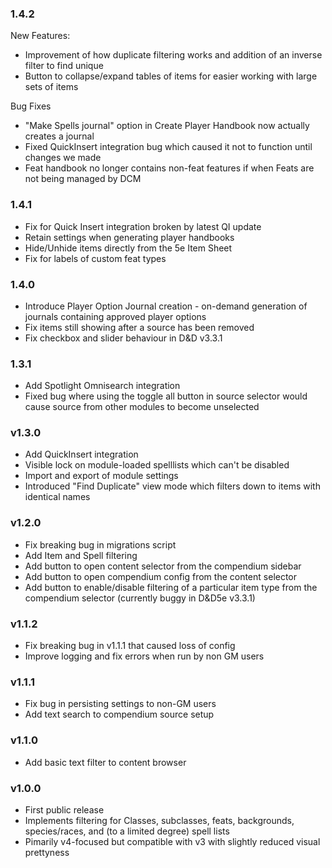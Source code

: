 ### 1.4.2
New Features:
- Improvement of how duplicate filtering works and addition of an inverse filter to find unique
- Button to collapse/expand tables of items for easier working with large sets of items
  
Bug Fixes
- "Make Spells journal" option in Create Player Handbook now actually creates a journal
- Fixed QuickInsert integration bug which caused it not to function until changes we made
- Feat handbook no longer contains non-feat features if when Feats are not being managed by DCM

### 1.4.1
- Fix for Quick Insert integration broken by latest QI update
- Retain settings when generating player handbooks
- Hide/Unhide items directly from the 5e Item Sheet
- Fix for labels of custom feat types

### 1.4.0
- Introduce Player Option Journal creation - on-demand generation of journals containing approved player options
- Fix items still showing after a source has been removed
- Fix checkbox and slider behaviour in D&D v3.3.1

### 1.3.1
- Add Spotlight Omnisearch integration
- Fixed bug where using the toggle all button in source selector would cause source from other modules to become unselected

### v1.3.0
- Add QuickInsert integration
- Visible lock on module-loaded spelllists which can't be disabled
- Import and export of module settings
- Introduced "Find Duplicate" view mode which filters down to items with identical names

### v1.2.0
- Fix breaking bug in migrations script
- Add Item and Spell filtering
- Add button to open content selector from the compendium sidebar
- Add button to open compendium config from the content selector
- Add button to enable/disable filtering of a particular item type from the compendium selector (currently buggy in D&D5e v3.3.1)

### v1.1.2
- Fix breaking bug in v1.1.1 that caused loss of config
- Improve logging and fix errors when run by non GM users

### v1.1.1
- Fix bug in persisting settings to non-GM users
- Add text search to compendium source setup

### v1.1.0
- Add basic text filter to content browser

### v1.0.0
- First public release
- Implements filtering for Classes, subclasses, feats, backgrounds, species/races, and (to a limited degree) spell lists
- Pimarily v4-focused but compatible with v3 with slightly reduced visual prettyness
